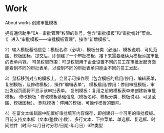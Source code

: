 # Work
About works 
创建审批模板

拥有通信助手“0A—审批管理”权限的账号，包含“审批模板”和“审批统计”菜单。
1）进入“审批模板——审批模板管理”，操作“新增模板”。

2）输入模板基础信息：模板名称（必填）、模板分类（必选）、模板说明、可见范围、模板图标，提交后，即创建了一个审批模板，接下来需要继续为模板添加审批的表单内容。
可见权限范围：可见权限用于企业设置不同的员工在审批发起页面能看到不同的审批表单，以控制不同的审批表单只能由不同的员工发起。

3）鼠标移到对应的模板上，会显示可操作项（包含模板的启用/停用，编辑表单，复制模板，及修改模板），操作“编辑表单”。
模板启用/停用：停用审批模板，审批发起页面将不显示该审批表单。
复制模板：复用之前的模板表单来创建新审批模板。
修改模板：修改模板基础信息（模板名称、模板分类、模板说明、可见范围、模板图标）。
删除模板：停用的模板，可操作模板的删除。



4）在富文本编辑器中配置好审批填写内容保存，即创建好一个可用的审批模板。
目前支持文本框（文本/整数/小数）、多行文本、下拉菜单、单选框、复选框、时间控件（时间-年月日时分秒/日期-年月日）6种类型
